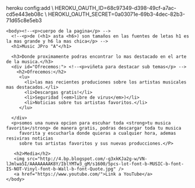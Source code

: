 <!DOCTYPE.html>
  <html><!-- <p>indicamos el inicio de un archivo tipo html esto es para que el navegador pueda reconocer el leguaje de programacion></p> -->
    heroku config:add \
    HEROKU_OAUTH_ID=68c97349-d398-49cf-a7ac-cd5e443eb08c \
    HEROKU_OAUTH_SECRET=0a03071e-69b3-4dec-82b3-71d65c8e5eb3
    <head><!-- <p>cabeza de la pagina</p> -->
      <title>Music JPro "A" </title>
    </head>
     
     
    <body><!--<p>cuerpo de la pagina</p> -->
      <!--<p>de (<h1> asta <h6>) son tamaños en las fuentes de letas h1 es la mas grande y h6 la mas chica</p> -->
      <h1>Music JPro "A"</h1> 
        
      <h3>Donde proximamente podras encontrar lo mas destacado en el arte de la musica.</h3>
      <div id="Ofrecemos:"> <!--<p>viñeta para destacar sub temas</p> -->
        <h2>Ofrecemos:</h2>
         <lu>
           <li>las mas recientes produciones sobre los artistas musicales mas destacados.</li>
           <li>Descargas gratis!</li>
           <li>Seguridad (<em>libre de virus</em>)</li>
           <li>Noticias sobre tus artistas favoritos.</li>    
         </lu>

      </div>
      <p>somos una nueva opcion para escuhar toda <strong>tu musica favorita</strong> de manera gratis, podras descargar toda tu musica
         favorita y escucharla donde quieras a cualquier hora, ademas resiviras noticias
         sobre tus artistas favoritos y sus nuevas producciones.</P>
          
       <h2>Media</h2>
       <img src="http://4.bp.blogspot.com/-g3xkKJa2g-w/VN-lJmlwa5I/AAAAAAAAK8Y/IblYMTw3_gM/s1600/5pcs-lot-font-b-MUSIC-b-font-IS-NOT-Vinyl-font-b-Wall-b-font-Quote.jpg" />
       <a href="https://www.youtube.com/">Link a YouTube</a>
    </body>




  </html> 


<!-- <p>esto es solo un comentario con esas viñetas q se encuntran a cada orilla se hacen comentarios al progrma esto solo es visible en el codigo "no aparece en la pagina"</p> -->
<!-- <p> la viñeta (<em></em>) le da otra fuente al texto que deseas resaltar</P -->
